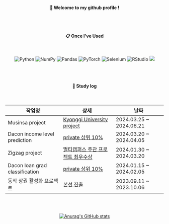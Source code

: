 <div align="center"> 

  
####  :wave: Welcome to my github profile !


 <br/>
 <br/>
  
####  :clipboard: Once I've Used 
  
 <br/>
 
![Python](https://img.shields.io/badge/python-3670A0?style=for-the-badge&logo=python&logoColor=ffdd54)
![NumPy](https://img.shields.io/badge/numpy-%23013243.svg?style=for-the-badge&logo=numpy&logoColor=white)
![Pandas](https://img.shields.io/badge/pandas-%23150458.svg?style=for-the-badge&logo=pandas&logoColor=white)
![PyTorch](https://img.shields.io/badge/PyTorch-%23EE4C2C.svg?style=for-the-badge&logo=PyTorch&logoColor=white)
![Selenium](https://img.shields.io/badge/-selenium-%43B02A?style=for-the-badge&logo=selenium&logoColor=white)
![RStudio](https://img.shields.io/badge/RStudio-4285F4?style=for-the-badge&logo=rstudio&logoColor=white)
<img src="https://img.shields.io/badge/MySQL-4479A1?style=for-the-badge&logo=MySQL&logoColor=white">

   <br/>
   <br/>

#### :scroll: Study log
   <br/>

|작업명|상세|날짜|
|------|---|---|
|Musinsa project|[Kyonggi University project](https://github.com/TaeseongYang/Musinsa_project)|2024.03.25 ~ 2024.06.21|
|Dacon income level prediction|[private 상위 10%](https://github.com/TaeseongYang/Dacon_competition)|2024.03.20 ~ 2024.04.05|
|Zigzag project|[멀티캠퍼스 주관 프로젝트 최우수상](https://github.com/LEEDOHOON427)|2024.01.30 ~ 2024.03.20|
|Dacon loan grad classification|[private 상위 10%](https://github.com/TaeseongYang/Loan_product_BI)|2024.01.15 ~ 2024.02.05|
|동작 상권 활성화 프로젝트|[본선 진출](https://toylog.tistory.com/17)|2023.09.11 ~ 2023.10.06|

   <br/>
   <br/>
   
[![Anurag's GitHub stats](https://github-readme-stats.vercel.app/api?username=TaeseongYang)](https://github.com/anuraghazra/github-readme-stats)
</div>
<!--
**TaeseongYang/TaeseongYang** is a ✨ _special_ ✨ repository because its `README.md` (this file) appears on your GitHub profile.

Here are some ideas to get you started:

- 🔭 I’m currently working on ...
- 🌱 I’m currently learning ...
- 👯 I’m looking to collaborate on ...
- 🤔 I’m looking for help with ...
- 💬 Ask me about ...
- 📫 How to reach me: ...
- 😄 Pronouns: ...
- ⚡ Fun fact: ...
-->
